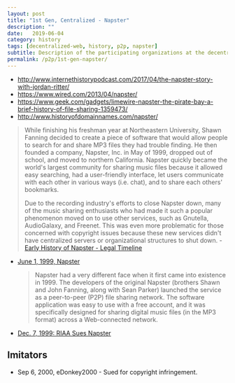 ```yaml
---
layout: post
title: "1st Gen, Centralized - Napster"
description: ""
date:   2019-06-04
category: history 
tags: [decentralized-web, history, p2p, napster]
subtitle: Description of the participating organizations at the decentralized-web summit.
permalink: /p2p/1st-gen-napster/
---
```


* http://www.internethistorypodcast.com/2017/04/the-napster-story-with-jordan-ritter/
* https://www.wired.com/2013/04/napster/
* https://www.geek.com/gadgets/limewire-napster-the-pirate-bay-a-brief-history-of-file-sharing-1359473/
* http://www.historyofdomainnames.com/napster/

>While finishing his freshman year at Northeastern University, Shawn Fanning decided to create a piece of software that would allow people to search for and share MP3 files they had trouble finding. He then founded a company, Napster, Inc. in May of 1999, dropped out of school, and moved to northern California. Napster quickly became the world's largest community for sharing music files because it allowed easy searching, had a user-friendly interface, let users communicate with each other in various ways (i.e. chat), and to share each others' bookmarks.
>
>Due to the recording industry's efforts to close Napster down, many of the music sharing enthusiasts who had made it such a popular phenomenon moved on to use other services, such as Gnutella, AudioGalaxy, and Freenet. This was even more problematic for those concerned with copyright issues because these new services didn't have centralized servers or organizational structures to shut down. - [Early History of Napster - Legal Timeline](http://www.moyak.com/papers/napster-history.html)


* [June 1, 1999, Napster](https://www.lifewire.com/history-of-napster-2438592)
  > Napster had a very different face when it first came into existence in 1999. The developers of the original Napster (brothers Shawn and John Fanning, along with Sean Parker) launched the service as a peer-to-peer (P2P) file sharing network. The software application was easy to use with a free account, and it was specifically designed for sharing digital music files (in the MP3 format) across a Web-connected network.
* [Dec. 7, 1999: RIAA Sues Napster](https://www.wired.com/2009/12/1207riaa-sues-napster/)

## Imitators

* Sep 6, 2000, eDonkey2000 - Sued for copyright infringement.

